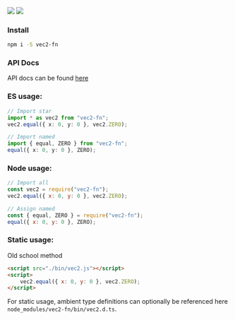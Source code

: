 [<img src="https://lloydevans.github.io/vec2-fn/assets/badge-functions.svg">](LINK)
[<img src="https://lloydevans.github.io/vec2-fn/assets/badge-lines.svg">](LINK)

### Install

```bash
npm i -S vec2-fn
```

### API Docs

API docs can be found [here](https://lloydevans.github.io/vec2-fn/)

### ES usage:

```ts
// Import star
import * as vec2 from "vec2-fn";
vec2.equal({ x: 0, y: 0 }, vec2.ZERO);

// Import named
import { equal, ZERO } from "vec2-fn";
equal({ x: 0, y: 0 }, ZERO);
```

### Node usage:

```js
// Import all
const vec2 = require("vec2-fn");
vec2.equal({ x: 0, y: 0 }, vec2.ZERO);

// Assign named
const { equal, ZERO } = require("vec2-fn");
equal({ x: 0, y: 0 }, ZERO);
```

### Static usage:

Old school method

```html
<script src="./bin/vec2.js"></script>
<script>
	vec2.equal({ x: 0, y: 0 }, vec2.ZERO);
</script>
```

For static usage, ambient type definitions can optionally be referenced here `node_modules/vec2-fn/bin/vec2.d.ts`.
